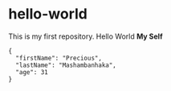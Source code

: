 # hello-world
This is my first repository. Hello World
**My Self**
```
{
  "firstName": "Precious",
  "lastName": "Mashambanhaka",
  "age": 31
}
```
